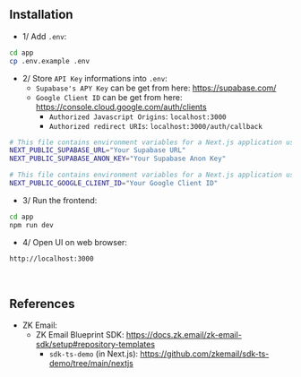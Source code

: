 ## Installation

- 1/ Add `.env`:
```bash
cd app
cp .env.example .env
```

- 2/ Store `API Key` informations into `.env`:
  - `Supabase's APY Key` can be get from here: https://supabase.com/
  - `Google Client ID` can be get from here: https://console.cloud.google.com/auth/clients 
    - `Authorized Javascript Origins`: `localhost:3000`
    - `Authorized redirect URIs`: `localhost:3000/auth/callback`
```bash
# This file contains environment variables for a Next.js application using Supabase. (https://supabase.com/)
NEXT_PUBLIC_SUPABASE_URL="Your Supabase URL"
NEXT_PUBLIC_SUPABASE_ANON_KEY="Your Supabase Anon Key"

# This file contains environment variables for a Next.js application using Google OAuth. (https://developers.google.com/identity/protocols/oauth2)
NEXT_PUBLIC_GOOGLE_CLIENT_ID="Your Google Client ID"
```


- 3/ Run the frontend:
```bash
cd app
npm run dev
```

- 4/ Open UI on web browser:
```bash
http://localhost:3000
```

<br>

## References

- ZK Email:
  - ZK Email Blueprint SDK: https://docs.zk.email/zk-email-sdk/setup#repository-templates
    - `sdk-ts-demo` (in Next.js): https://github.com/zkemail/sdk-ts-demo/tree/main/nextjs